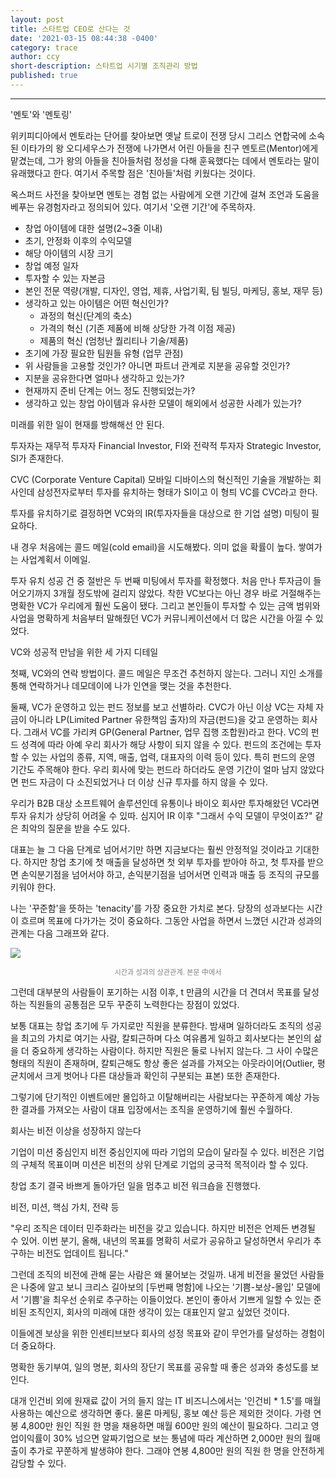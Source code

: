 ```yaml
---
layout: post
title: 스타트업 CEO로 산다는 것
date: '2021-03-15 08:44:38 -0400'
category: trace
author: ccy
short-description: 스타트업 시기별 조직관리 방법
published: true
---
```


-----

'멘토'와 '멘토링'

위키피디아에서 멘토라는 단어를 찾아보면 옛날 트로이 전쟁 당시 그리스 연합국에 소속된 이타가의 왕 오디세우스가
전쟁에 나가면서 어린 아들을 친구 멘토르(Mentor)에게 맡겼는데, 
그가 왕의 아들을 친아들처럼 정성을 다해 훈육했다는 데에서 멘토라는 말이 유래했다고 한다. 
여기서 주목할 점은 '친아들'처럼 키웠다는 것이다. 

옥스퍼드 사전을 찾아보면 멘토는 
경험 없는 사람에게 오랜 기간에 걸쳐 조언과 도움을 베푸는 유경험자라고 정의되어 있다. 
여기서 '오랜 기간'에 주목하자.

* 창업 아이템에 대한 설명(2~3줄 이내)
* 초기, 안정화 이후의 수익모델
* 해당 아이템의 시장 크기
* 창업 예정 일자
* 투자할 수 있는 자본금
* 본인 전문 역량(개발, 디자인, 영업, 제휴, 사업기획, 팀 빌딩, 마케딩, 홍보, 재무 등)
* 생각하고 있는 아이템은 어떤 혁신인가?
  - 과정의 혁신(단계의 축소)
  - 가격의 혁신 (기존 제품에 비해 상당한 가격 이점 제공)
  - 제품의 혁신 (엄청난 퀄리티나 기술/제품)
* 초기에 가장 필요한 팀원들 유형 (업무 관점)
* 위 사람들을 고용할 것인가? 아니면 파트너 관계로 지분을 공유할 것인가?
* 지분을 공유한다면 얼마나 생각하고 있는가?
* 현재까지 준비 단계는 어느 정도 진행되었는가?
* 생각하고 있는 창업 아이템과 유사한 모델이 해외에서 성공한 사례가 있는가? 

미래를 위한 일이 현재를 방해해선 안 된다. 

투자자는 재무적 투자자 Financial Investor, FI와 전략적 투자자 Strategic Investor, SI가 존재한다.

CVC (Corporate Venture Capital)
모바일 디바이스의 혁신적인 기술을 개발하는 회사인데 삼성전자로부터 투자를 유치하는 형태가 SI이고 이 형틔 VC를 CVC라고 한다.

투자를 유치하기로 결정하면 
VC와의 IR(투자자들을 대상으로 한 기업 설명) 미팅이 필요하다. 

내 경우 처음에는 콜드 메일(cold email)을 시도해봤다. 의미 없을 확률이 높다. 쌓여가는 사업계획서 이메일. 

투자 유치 성공 건 중 절반은 두 번째 미팅에서 투자를 확정했다. 
처음 만나 투자금이 들어오기까지 3개월 정도밖에 걸리지 않았다. 
착한 VC보다는 아닌 경우 바로 거절해주는 명확한 VC가 우리에게 훨씬 도움이 됐다. 
그리고 본인들이 투자할 수 있는 금액 범위와 사업을 명확하게 처음부터 말해줬던 VC가 커뮤니케이션에서 더 많은 시간을 아낄 수 있었다. 


VC와 성공적 만남을 위한 세 가지 디테일

첫째, VC와의 연락 방법이다. 콜드 메일은 무조건 추천하지 않는다. 
그러니 지인 소개를 통해 연락하거나 데모데이에 나가 인연을 맺는 것을 추천한다. 

둘째, VC가 운영하고 있는 펀드 정보를 보고 선별하라. 
CVC가 아닌 이상 VC는 자체 자금이 아니라 LP(Limited Partner 유한책임 출자)의 자금(펀드)을 갖고 운영하는 회사다.
그래서 VC를 가리켜 GP(General Partner, 업무 집행 조합원)라고 한다. 
VC의 펀드 성격에 따라 아예 우리 회사가 해당 사항이 되지 않을 수 있다.
펀드의 조건에는 투자할 수 있는 사업의 종류, 지역, 매출, 업력, 대표자의 이력 등이 있다. 
특히 펀드의 운영 기간도 주목해야 한다. 
우리 회사에 맞는 펀드라 하더라도 운영 기간이 얼마 남지 않았다면 
펀드 자금이 다 소진되었거나 더 이상 신규 투자를 하지 않을 수 있다. 

우리가 B2B 대상 소프트웨어 솔루션인데 
유통이나 바이오 회사만 투자해왔던 VC라면 투자 유치가 상당히 어려울 수 있따. 
심지어 IR 이후 "그래서 수익 모델이 무엇이죠?" 같은 최악의 질문을 받을 수도 있다. 

대표는 늘 그 다음 단계로 넘어서기만 하면 지금보다는 훨씬 안정적일 것이라고 기대한다. 
하지만 창업 초기에 첫 매출을 달성하면 첫 외부 투자를 받아야 하고, 
첫 투자를 받으면 손익분기점을 넘어서야 하고, 
손익분기점을 넘어서면 인력과 매출 등 조직의 규모를 키워야 한다. 


나는 '꾸준함'을 뜻하는 'tenacity'를 가장 중요한 가치로 본다. 
당장의 성과보다는 시간이 흐르며 목표에 다가가는 것이 중요하다. 
그동안 사업을 하면서 느꼈던 시간과 성과의 관계는 다음 그래프와 같다. 

![]({{site.url}}//assets/booklog/liveasceo1.jpg)
<p style="color:gray; font-size:80%; text-align:center;">시간과 성과의 상관관계. 본문 中에서</p>


그런데 대부분의 사람들이 포기하는 시점 이후, 
t 만큼의 시간을 더 견뎌서 목표를 달성하는 직원들의 공통점은 모두 꾸준히 노력한다는 장점이 있었다. 

보통 대표는 창업 초기에 두 가지로만 직원을 분류한다. 
밤새며 일하더라도 조직의 성공을 최고의 가치로 여기는 사람, 
칼퇴근하며 다소 여유롭게 일하고 회사보다는 본인의 삶을 더 중요하게 생각하는 사람이다. 
하지만 직원은 둘로 나뉘지 않는다. 
그 사이 수많은 형태의 직원이 존재하며, 칼퇴근해도 항상 좋은 설과를 가져오는 
아웃라이어(Outlier, 평균치에서 크게 벗어나 다른 대상들과 확인히 구분되는 표본) 또한 존재한다. 

그렇기에 단기적인 이벤트에만 몰입하고 이탈해버리는 사람보다는 꾸준하게 예상 가능한 결과를 가져오는 사람이 
대표 입장에서는 조직을 운영하기에 훨씬 수월하다. 


회사는 비전 이상을 성장하지 않는다 

기업이 미션 중심인지 비전 중심인지에 따라 기업의 모습이 달라질 수 있다. 
비전은 기업의 구체적 목표이며 미션은 비전의 상위 단계로 기업의 궁극적 목적이라 할 수 있다. 


창업 초기 결국 바쁘게 돌아가던 일을 멈추고 비전 워크숍을 진행했다. 


비전, 미션, 핵심 가치, 전략 등 

"우리 조직은 데이터 민주화라는 비전을 갖고 있습니다. 
 하지만 비전은 언제든 변경될 수 있어. 
 이번 분기, 올해, 내년의 목표를 명확히 서로가 공유하고 달성하면서 
 우리가 추구하는 비전도 업데이트 됩니다."
 
 그런데 조직의 비전에 관해 묻는 사람은 왜 물어보는 것일까. 
 내게 비전을 물었던 사람들은 나중에 알고 보니 크리스 길아보의 [두번째 명함]에 나오는
 '기쁨-보상-몰입' 모델에서 '기쁨'을 최우선 순위로 추구하는 이들이었다. 
 본인이 좋아서 기쁘게 일할 수 있는 준비된 조직인지, 
 회사의 미래에 대한 생각이 있는 대표인지 알고 싶었던 것이다. 
 
 이들에겐 보상을 위한 인센티브보다 회사의 성정 목표와 같이 무언가를 달성하는 경험이 더 중요하다. 
 
 명확한 동기부여, 일의 명분, 회사의 장단기 목표를 공유할 때 좋은 성과와 충성도를 보인다. 
 
 
 대개 인건비 외에 원재료 값이 거의 들지 않는 IT 비즈니스에서는
 '인건비 * 1.5'를 매월 사용하는 예산으로 생각하면 좋다. 
 물론 마케팅, 홍보 예산 등은 제외한 것이다. 
 가령 연봉 4,800만 원인 직원 한 명을 채용하면  매월 600만 원의 예산이 필요하다. 
 그리고 영업이익률이 30% 넘으면 알짜기업으로 보는 통념에 따라 계산하면 
 2,000만 원의 월매출이 추가로 꾸쭌하게 발생햐야 한다. 
 그래야 연봉 4,800만 원의 직원 한 명을 안전하게 감당할 수 있다.
